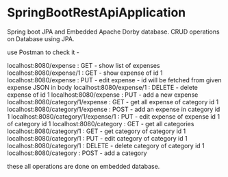 # SpringBootRestApiApplication
Spring boot JPA and Embedded Apache Dorby database.
CRUD operations on Database using JPA.

use Postman to check it -  

localhost:8080/expense : GET - show list of expenses
localhost:8080/expense/1 : GET - show expense of id 1
localhost:8080/expense : PUT - edit expense - id will be fetched from given expense JSON in body
localhost:8080/expense/1 : DELETE - delete expense of id 1
localhost:8080/expense : PUT - add a new expense
localhost:8080/category/1/expense : GET - get all expense of category id 1
localhost:8080/category/1/expense : POST - add an expense in category id 1
localhost:8080/category/1/expense/1 : PUT - edit expense of expense id 1 of category id 1
localhost:8080/category : GET - get all categories
localhost:8080/category/1 : GET - get category of category id 1
localhost:8080/category/1 : PUT - edit category of category id 1
localhost:8080/category/1 : DELETE - delete category of category id 1
localhost:8080/category : POST - add a category


these all operations are done on embedded database.